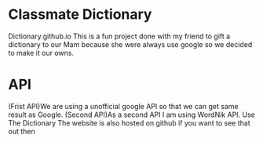 # Classmate Dictionary
Dictionary.github.io
This is a fun project done with my friend to gift a dictionary to our Mam because she were always use google so we decided to make it our owns.

# API
(Frist API)We are using a unofficial google API so that we can get same result as Google.
(Second API)As a second API I am using WordNik API.
Use The Dictionary
The website is also hosted on github if you want to see that out then 
